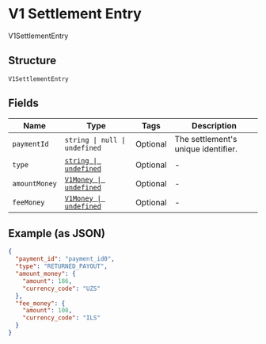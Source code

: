 
# V1 Settlement Entry

V1SettlementEntry

## Structure

`V1SettlementEntry`

## Fields

| Name | Type | Tags | Description |
|  --- | --- | --- | --- |
| `paymentId` | `string \| null \| undefined` | Optional | The settlement's unique identifier. |
| `type` | [`string \| undefined`](../../doc/models/v1-settlement-entry-type.md) | Optional | - |
| `amountMoney` | [`V1Money \| undefined`](../../doc/models/v1-money.md) | Optional | - |
| `feeMoney` | [`V1Money \| undefined`](../../doc/models/v1-money.md) | Optional | - |

## Example (as JSON)

```json
{
  "payment_id": "payment_id0",
  "type": "RETURNED_PAYOUT",
  "amount_money": {
    "amount": 186,
    "currency_code": "UZS"
  },
  "fee_money": {
    "amount": 108,
    "currency_code": "ILS"
  }
}
```

